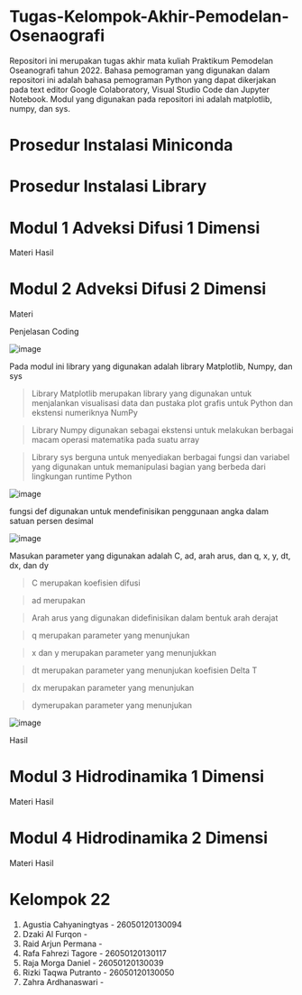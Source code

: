 # Tugas-Kelompok-Akhir-Pemodelan-Osenaografi
Repositori ini merupakan tugas akhir mata kuliah Praktikum Pemodelan Oseanografi tahun 2022. Bahasa pemograman yang digunakan dalam repositori ini adalah bahasa pemograman Python yang dapat dikerjakan pada text editor Google Colaboratory, Visual Studio Code  dan Jupyter Notebook. Modul yang digunakan pada repositori ini adalah matplotlib, numpy, dan sys.
# Prosedur Instalasi Miniconda
# Prosedur Instalasi Library
# Modul 1 Adveksi Difusi 1 Dimensi
Materi
Hasil
# Modul 2 Adveksi Difusi 2 Dimensi
Materi

Penjelasan Coding

![image](https://user-images.githubusercontent.com/102911269/169702805-d1f21fcd-6bcc-48a0-a9ad-8f810ef5fe25.png)

Pada modul ini library yang digunakan adalah library Matplotlib, Numpy, dan sys
> Library Matplotlib merupakan library yang digunakan untuk menjalankan visualisasi data dan pustaka plot grafis untuk Python dan ekstensi numeriknya NumPy

> Library Numpy digunakan sebagai ekstensi  untuk melakukan berbagai macam operasi matematika pada suatu array

> Library sys berguna untuk menyediakan berbagai fungsi dan variabel yang digunakan untuk memanipulasi bagian yang berbeda dari lingkungan runtime Python

![image](https://user-images.githubusercontent.com/102911269/169703324-3524c1cd-980b-459d-94d2-0d4be1c8a9ab.png)

fungsi def digunakan untuk mendefinisikan penggunaan angka dalam satuan persen desimal

![image](https://user-images.githubusercontent.com/102911269/169703150-ace83883-daae-4011-aca6-509d71e9a1b8.png)

Masukan parameter yang digunakan adalah C, ad, arah arus, dan q, x, y, dt, dx, dan dy
> C merupakan koefisien difusi

> ad merupakan 

> Arah arus yang digunakan didefinisikan dalam bentuk arah derajat

> q merupakan parameter yang menunjukan 

> x dan y merupakan parameter yang menunjukkan 

> dt merupakan parameter yang menunjukan koefisien Delta T

> dx merupakan parameter yang menunjukan

> dymerupakan parameter yang menunjukan

![image](https://user-images.githubusercontent.com/102911269/169703304-f34c6edf-fde4-4075-9993-7d23a080d1ff.png)


Hasil
# Modul 3 Hidrodinamika 1 Dimensi
Materi
Hasil
# Modul 4 Hidrodinamika 2 Dimensi
Materi
Hasil

# Kelompok 22
1. Agustia Cahyaningtyas - 26050120130094
2. Dzaki Al Furqon -
3. Raid Arjun Permana - 
4. Rafa Fahrezi Tagore - 26050120130117
5. Raja Morga Daniel - 26050120130039
6. Rizki Taqwa Putranto - 26050120130050
7. Zahra Ardhanaswari - 
